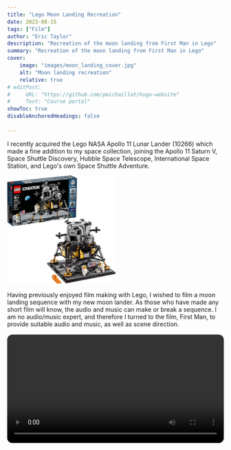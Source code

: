 ```yaml
---
title: "Lego Moon Landing Recreation"
date: 2023-08-15
tags: ["Film"]
author: "Eric Taylor"
description: "Recreation of the moon landing from First Man in Lego" 
summary: "Recreation of the moon landing from First Man in Lego"
cover:
    image: "images/moon_landing_cover.jpg"
    alt: "Moon landing recreation"
    relative: true
# editPost:
#     URL: "https://github.com/pmichaillat/hugo-website"
#     Text: "Course portal"
showToc: true
disableAnchoredHeadings: false

---
```


I recently acquired the Lego NASA Apollo 11 Lunar Lander (10266) which made a fine addition to my space collection, joining the Apollo 11 Saturn V, Space Shuttle Discovery, Hubble Space Telescope, International Space Station, and Lego's own Space Shuttle Adventure.

<figure style="position: relative; display: inline-block; margin: 0; border-radius: 12px; overflow: hidden;">
  <img src="images/lego_moon_lander_set.jpg" alt="Minecraft King's College" style="display: block; width: 50%; height: auto; border-radius: 12px;">
</figure>

Having previously enjoyed film making with Lego, I wished to film a moon landing sequence with my new moon lander. As those who have made any short film will know, the audio and music can make or break a sequence. I am no audio/music expert, and therefore I turned to the film, First Man, to provide suitable audio and music, as well as scene direction.

<video 
  src="images/full.mp4" 
  controls 
  playsinline 
  style="width: 100%; aspect-ratio: 18/9; object-fit: cover; display: block; margin: 1rem auto; border-radius: 12px; overflow: hidden;">
</video>
